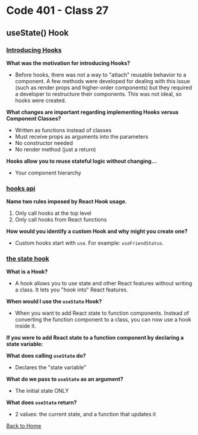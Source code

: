 # Code 401 - Class 27

## useState() Hook

### [Introducing Hooks](https://reactjs.org/docs/hooks-intro.html#motivation)

**What was the motivation for introducing Hooks?**

- Before hooks, there was not a way to "attach" reusable behavior to a component. A few methods were developed for dealing with this issue (such as render props and higher-order components) but they required a developer to restructure their components. This was not ideal, so hooks were created.

**What changes are important regarding implementing Hooks versus Component Classes?**

- Written as functions instead of classes
- Must receive props as arguments into the parameters
- No constructor needed
- No render method (just a return)

**Hooks allow you to reuse stateful logic without changing...**

- Your component hierarchy

### [hooks api](https://reactjs.org/docs/hooks-overview.html)

**Name two rules imposed by React Hook usage.**

1. Only call hooks at the top level
2. Only call hooks from React functions

**How would you identify a custom Hook and why might you create one?**

- Custom hooks start with `use`. For example: `useFriendStatus`.

### [the state hook](https://reactjs.org/docs/hooks-state.html)

**What is a Hook?**

- A hook allows you to use state and other React features without writing a class. It lets you "hook into" React features.

**When would I use the `useState` Hook?**

- When you want to add React state to function components. Instead of converting the function component to a class, you can now use a hook inside it.

**If you were to add React state to a function component by declaring a state variable:**

**What does calling `useState` do?**

- Declares the "state variable"

**What do we pass to `useState` as an argument?**

- The initial state ONLY

**What does `useState` return?**

- 2 values: the current state, and a function that updates it

[Back to Home](../README.md)
